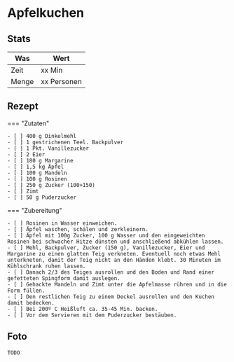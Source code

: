 # Apfelkuchen

## Stats

| Was   | Wert        |
|-------|-------------|
| Zeit  | xx Min      |
| Menge | xx Personen |

## Rezept

=== "Zutaten"

    - [ ] 400 g Dinkelmehl
    - [ ] 1 gestrichenen Teel. Backpulver
    - [ ] 1 Pkt. Vanillezucker
    - [ ] 2 Eier
    - [ ] 180 g Margarine
    - [ ] 1,5 kg Äpfel
    - [ ] 100 g Mandeln
    - [ ] 100 g Rosinen
    - [ ] 250 g Zucker (100+150)
    - [ ] Zimt
    - [ ] 50 g Puderzucker

=== "Zubereitung"

    - [ ] Rosinen in Wasser einweichen.
    - [ ] Äpfel waschen, schälen und zerkleinern.
    - [ ] Äpfel mit 100g Zucker, 100 g Wasser und den eingeweichten Rosinen bei schwacher Hitze dünsten und anschließend abkühlen lassen.
    - [ ] Mehl, Backpulver, Zucker (150 g), Vanillezucker, Eier und Margarine zu einen glatten Teig verkneten. Eventuell noch etwas Mehl unterkneten, damit der Teig nicht an den Händen klebt. 30 Minuten im Kühlschrank ruhen lassen.
    - [ ] Danach 2/3 des Teiges ausrollen und den Boden und Rand einer gefetteten Spingform damit auslegen.
    - [ ] Gehackte Mandeln und Zimt unter die Apfelmasse rühren und in die Form füllen.
    - [ ] Den restlichen Teig zu einem Deckel ausrollen und den Kuchen damit bedecken.
    - [ ] Bei 200º C Heißluft ca. 35-45 Min. backen.
    - [ ] Vor dem Servieren mit dem Puderzucker bestäuben.

## Foto

    TODO
